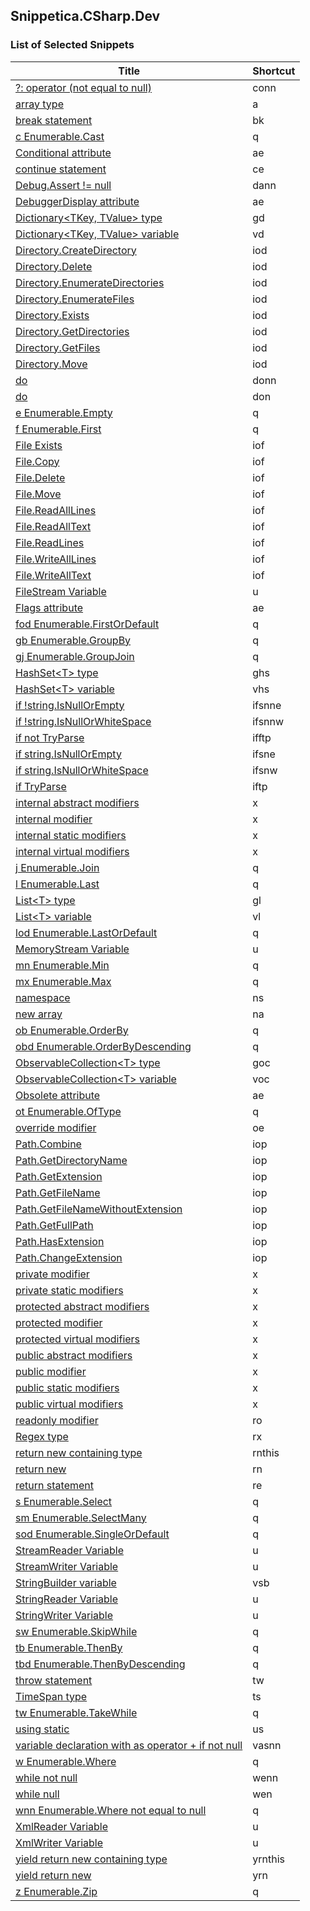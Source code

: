 ﻿## Snippetica.CSharp.Dev

### List of Selected Snippets

Title | Shortcut
----- | --------
[?: operator \(not equal to null\)](ConditionalOperatorNotEqualToNull.snippet)|conn
[array type](ArrayOfTType.snippet)|a
[break statement](BreakStatement.snippet)|bk
[c Enumerable\.Cast](EnumerableCast.snippet)|q
[Conditional attribute](ConditionalAttribute.snippet)|ae
[continue statement](ContinueStatement.snippet)|ce
[Debug\.Assert \!= null](DebugAssertNotNull.snippet)|dann
[DebuggerDisplay attribute](DebuggerDisplayAttribute.snippet)|ae
[Dictionary\<TKey, TValue\> type](DictionaryOfTKeyTValueType.snippet)|gd
[Dictionary\<TKey, TValue\> variable](DictionaryOfTKeyTValueVariable.snippet)|vd
[Directory\.CreateDirectory](DirectoryCreateDirectory.snippet)|iod
[Directory\.Delete](DirectoryDelete.snippet)|iod
[Directory\.EnumerateDirectories](DirectoryEnumerateDirectories.snippet)|iod
[Directory\.EnumerateFiles](DirectoryEnumerateFiles.snippet)|iod
[Directory\.Exists](DirectoryExists.snippet)|iod
[Directory\.GetDirectories](DirectoryGetDirectories.snippet)|iod
[Directory\.GetFiles](DirectoryGetFiles.snippet)|iod
[Directory\.Move](DirectoryMove.snippet)|iod
[do](DoNotNull.snippet)|donn
[do](DoNull.snippet)|don
[e Enumerable\.Empty](EnumerableEmpty.snippet)|q
[f Enumerable\.First](EnumerableFirst.snippet)|q
[File Exists](FileExists.snippet)|iof
[File\.Copy](FileCopy.snippet)|iof
[File\.Delete](FileDelete.snippet)|iof
[File\.Move](FileMove.snippet)|iof
[File\.ReadAllLines](FileReadAllLines.snippet)|iof
[File\.ReadAllText](FileReadAllText.snippet)|iof
[File\.ReadLines](FileReadLines.snippet)|iof
[File\.WriteAllLines](FileWriteAllLines.snippet)|iof
[File\.WriteAllText](FileWriteAllText.snippet)|iof
[FileStream Variable](FileStreamVariable.snippet)|u
[Flags attribute](FlagsAttribute.snippet)|ae
[fod Enumerable\.FirstOrDefault](EnumerableFirstOrDefault.snippet)|q
[gb Enumerable\.GroupBy](EnumerableGroupBy.snippet)|q
[gj Enumerable\.GroupJoin](EnumerableGroupJoin.snippet)|q
[HashSet\<T\> type](HashSetOfTType.snippet)|ghs
[HashSet\<T\> variable](HashSetOfTVariable.snippet)|vhs
[if \!string\.IsNullOrEmpty](IfNotStringIsNullOrEmpty.snippet)|ifsnne
[if \!string\.IsNullOrWhiteSpace](IfNotStringIsNullOrWhiteSpace.snippet)|ifsnnw
[if not TryParse](IfNotTryParse.snippet)|ifftp
[if string\.IsNullOrEmpty](IfStringIsNullOrEmpty.snippet)|ifsne
[if string\.IsNullOrWhiteSpace](IfStringIsNullOrWhiteSpace.snippet)|ifsnw
[if TryParse](IfTryParse.snippet)|iftp
[internal abstract modifiers](InternalAbstractModifiers.snippet)|x
[internal modifier](InternalModifier.snippet)|x
[internal static modifiers](InternalStaticModifiers.snippet)|x
[internal virtual modifiers](InternalVirtualModifiers.snippet)|x
[j Enumerable\.Join](EnumerableJoin.snippet)|q
[l Enumerable\.Last](EnumerableLast.snippet)|q
[List\<T\> type](ListOfTType.snippet)|gl
[List\<T\> variable](ListOfTVariable.snippet)|vl
[lod Enumerable\.LastOrDefault](EnumerableLastOrDefault.snippet)|q
[MemoryStream Variable](MemoryStreamVariable.snippet)|u
[mn Enumerable\.Min](EnumerableMin.snippet)|q
[mx Enumerable\.Max](EnumerableMax.snippet)|q
[namespace](Namespace.snippet)|ns
[new array ](NewArrayOfT.snippet)|na
[ob Enumerable\.OrderBy](EnumerableOrderBy.snippet)|q
[obd Enumerable\.OrderByDescending](EnumerableOrderByDescending.snippet)|q
[ObservableCollection\<T\> type](ObservableCollectionOfTType.snippet)|goc
[ObservableCollection\<T\> variable](ObservableCollectionOfTVariable.snippet)|voc
[Obsolete attribute](ObsoleteAttribute.snippet)|ae
[ot Enumerable\.OfType](EnumerableOfType.snippet)|q
[override modifier](OverrideModifier.snippet)|oe
[Path\.Combine](PathCombine.snippet)|iop
[Path\.GetDirectoryName](PathGetDirectoryName.snippet)|iop
[Path\.GetExtension](PathGetExtension.snippet)|iop
[Path\.GetFileName](PathGetFileName.snippet)|iop
[Path\.GetFileNameWithoutExtension](PathGetFileNameWithoutExtension.snippet)|iop
[Path\.GetFullPath](PathGetFullPath.snippet)|iop
[Path\.HasExtension](PathHasExtension.snippet)|iop
[Path\.ChangeExtension](PathChangeExtension.snippet)|iop
[private modifier](PrivateModifier.snippet)|x
[private static modifiers](PrivateStaticModifiers.snippet)|x
[protected abstract modifiers](ProtectedAbstractModifiers.snippet)|x
[protected modifier](ProtectedModifier.snippet)|x
[protected virtual modifiers](ProtectedVirtualModifiers.snippet)|x
[public abstract modifiers](PublicAbstractModifiers.snippet)|x
[public modifier](PublicModifier.snippet)|x
[public static modifiers](PublicStaticModifiers.snippet)|x
[public virtual modifiers](PublicVirtualModifiers.snippet)|x
[readonly modifier](ReadOnlyModifier.snippet)|ro
[Regex type](Regex.snippet)|rx
[return new containing type](ReturnNewThis.snippet)|rnthis
[return new](ReturnNew.snippet)|rn
[return statement](ReturnStatement.snippet)|re
[s Enumerable\.Select](EnumerableSelect.snippet)|q
[sm Enumerable\.SelectMany](EnumerableSelectMany.snippet)|q
[sod Enumerable\.SingleOrDefault](EnumerableSingleOrDefault.snippet)|q
[StreamReader Variable](StreamReaderVariable.snippet)|u
[StreamWriter Variable](StreamWriterVariable.snippet)|u
[StringBuilder variable](StringBuilderVariable.snippet)|vsb
[StringReader Variable](StringReaderVariable.snippet)|u
[StringWriter Variable](StringWriterVariable.snippet)|u
[sw Enumerable\.SkipWhile](EnumerableSkipWhile.snippet)|q
[tb Enumerable\.ThenBy](EnumerableThenBy.snippet)|q
[tbd Enumerable\.ThenByDescending](EnumerableThenByDescending.snippet)|q
[throw statement](ThrowStatement.snippet)|tw
[TimeSpan type](TimeSpanType.snippet)|ts
[tw Enumerable\.TakeWhile](EnumerableTakeWhile.snippet)|q
[using static](UsingStatic.snippet)|us
[variable declaration with as operator \+ if not null](VariableAsTIfNotNull.snippet)|vasnn
[w Enumerable\.Where](EnumerableWhere.snippet)|q
[while not null](WhileNotNull.snippet)|wenn
[while null](WhileNull.snippet)|wen
[wnn Enumerable\.Where not equal to null](EnumerableWhereNotNull.snippet)|q
[XmlReader Variable](XmlReaderVariable.snippet)|u
[XmlWriter Variable](XmlWriterVariable.snippet)|u
[yield return new containing type](YieldReturnNewThis.snippet)|yrnthis
[yield return new](YieldReturnNew.snippet)|yrn
[z Enumerable\.Zip](EnumerableZip.snippet)|q
